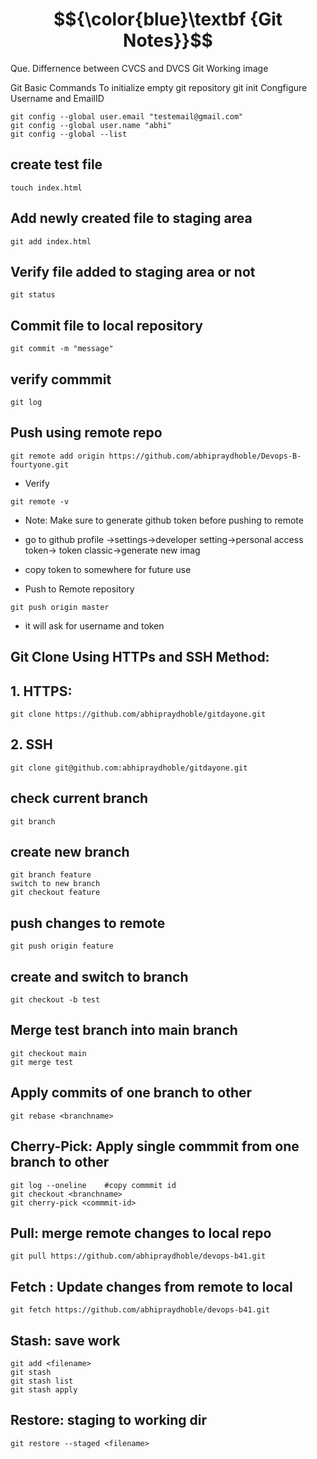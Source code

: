  # $${\color{blue}\textbf {Git Notes}}$$
Que. Differnence between CVCS and DVCS
Git Working
image

Git Basic Commands
To initialize empty git repository
git init
Congfigure Username and EmailID
````
git config --global user.email "testemail@gmail.com"
git config --global user.name "abhi"
git config --global --list
````
## create test file
````
touch index.html
````
## Add newly created file to staging area
````
git add index.html
````
## Verify file added to staging area or not
````
git status
````
## Commit file to local repository
````
git commit -m "message"
````
## verify commmit
````
git log
````
## Push using remote repo
````
git remote add origin https://github.com/abhipraydhoble/Devops-B-fourtyone.git
````
- Verify
````
git remote -v
````
- Note: Make sure to generate github token before pushing to remote
- go to github profile ->settings->developer setting->personal access token-> token classic->generate new
imag

- copy token to somewhere for future use
- Push to Remote repository
````
git push origin master
````
- it will ask for username and token

## Git Clone Using HTTPs and SSH Method:
## 1. HTTPS:
````
git clone https://github.com/abhipraydhoble/gitdayone.git
````


## 2. SSH
````
git clone git@github.com:abhipraydhoble/gitdayone.git
````


## check current branch
````
git branch
````
## create new branch
````
git branch feature
switch to new branch
git checkout feature
````
## push changes to remote
````
git push origin feature
````
## create and switch to branch
````
git checkout -b test
````
## Merge test branch into main branch
````
git checkout main
git merge test
````
## Apply commits of one branch to other
````
git rebase <branchname>
````
## Cherry-Pick: Apply single commmit from one branch to other
````
git log --oneline    #copy commmit id
git checkout <branchname>
git cherry-pick <commmit-id>
````
## Pull: merge remote changes to local repo
````
git pull https://github.com/abhipraydhoble/devops-b41.git
````
## Fetch : Update changes from remote to local
````
git fetch https://github.com/abhipraydhoble/devops-b41.git
````
## Stash: save work
````
git add <filename>
git stash
git stash list
git stash apply
````
## Restore: staging to working dir
````
git restore --staged <filename>
````
